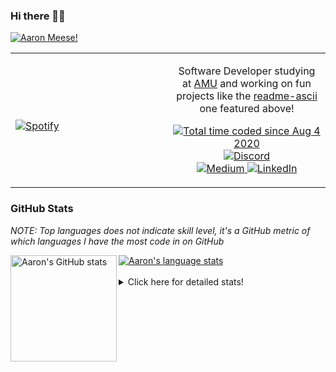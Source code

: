 ### Hi there 👋🏻
[![Aaron Meese!](https://user-images.githubusercontent.com/17814535/88975338-a2aabf00-d27f-11ea-963f-8a19608716b4.png)](https://github.com/ajmeese7/readme-ascii "README ASCII")

<!-- Modified from project here: https://github.com/novatorem/novatorem -->
<table width="100%"> 
  <tr>
  <td width="50%">
      
&nbsp; <br> [![Spotify](https://ajmeese7.vercel.app/api/spotify)](https://open.spotify.com/user/ajmeese)

  </td>
  <td width="50%">
    <p align="center">
    Software Developer studying at <a href="https://www.amu.apus.edu/">AMU</a> and working on fun 
    projects like the <a href="https://github.com/ajmeese7/readme-ascii">readme-ascii</a> one featured above!
    </p>
    <p align="center">
      <a href="https://wakatime.com/@f726891d-3b02-46cd-9b60-e8c59f9e2b14">
        <img src="https://wakatime.com/badge/user/f726891d-3b02-46cd-9b60-e8c59f9e2b14.svg" alt="Total time coded since Aug 4 2020" />
      </a>
      <a href="http://link.aaronmeese.com/discord">
        <img src="https://img.shields.io/badge/discord-ajmeese7%234835-369?style=flat-square&logo=discord&logoColor=white&color=purple" alt="Discord" title="Discord">
      </a>
      <br />
      <a href="https://link.aaronmeese.com/medium">
        <img src="https://img.shields.io/badge/medium-ajmeese7-1DB954?style=flat-square&logo=medium&logoColor=white" alt="Medium" title="Medium">
      </a>
      <a href="https://link.aaronmeese.com/linkedin">
        <img src="https://img.shields.io/badge/linkedIn-aaronmeese-1DB954?style=flat-square&logo=linkedin&logoColor=white&color=blue" alt="LinkedIn" title="LinkedIn">
      </a>
    </p>
  </td>

</table>

[//]: <> (The `&nbsp;` is to have Aphelion take up more space)

### GitHub Stats ###
*NOTE: Top languages does not indicate skill level, it's a GitHub metric of which languages I have the most code in on GitHub*

<a href="https://profile-summary-for-github.com/user/ajmeese7">
  <img align="left" height="170px" src="https://github-readme-stats.vercel.app/api?username=ajmeese7&show_icons=true&line_height=27&count_private=true&include_all_commits=true" alt="Aaron's GitHub stats"/>
  <img src="https://github-readme-stats.vercel.app/api/top-langs/?username=ajmeese7&hide_langs_below=5&layout=compact" alt="Aaron's language stats"/>
</a>

<br />
<br />
<details>
<summary>Click here for detailed stats!</summary>

### :zap: Recent Activity
<!--START_SECTION:activity-->
1. 🗣 Commented on [#274](https://github.com/1j01/jspaint/issues/274) in [1j01/jspaint](https://github.com/1j01/jspaint)
2. 🗣 Commented on [#37](https://github.com/os-js/manual.os-js.org/issues/37) in [os-js/manual.os-js.org](https://github.com/os-js/manual.os-js.org)
3. 🗣 Commented on [#60](https://github.com/ajmeese7/spambot/issues/60) in [ajmeese7/spambot](https://github.com/ajmeese7/spambot)
4. 💪 Opened PR [#37](https://github.com/os-js/manual.os-js.org/pull/37) in [os-js/manual.os-js.org](https://github.com/os-js/manual.os-js.org)
5. 💪 Opened PR [#22](https://github.com/saisandeepvaddi/how-to-create-web-terminals/pull/22) in [saisandeepvaddi/how-to-create-web-terminals](https://github.com/saisandeepvaddi/how-to-create-web-terminals)
<!--END_SECTION:activity-->

### 🧐 Waka Stats
<!--START_SECTION:waka-->
![Code Time](http://img.shields.io/badge/Code%20Time-650%20hrs-blue)

**🐱 My GitHub Data** 

> 🏆 105 Contributions in the Year 2022
 > 
> 📦 373.0 kB Used in GitHub's Storage 
 > 
> 🚫 Not Opted to Hire
 > 
> 📜 81 Public Repositories 
 > 
> 🔑 21 Private Repositories  
 > 
**I'm an Early 🐤** 

```text
🌞 Morning    217 commits    ███████░░░░░░░░░░░░░░░░░░   28.55% 
🌆 Daytime    286 commits    █████████░░░░░░░░░░░░░░░░   37.63% 
🌃 Evening    242 commits    ████████░░░░░░░░░░░░░░░░░   31.84% 
🌙 Night      15 commits     ░░░░░░░░░░░░░░░░░░░░░░░░░   1.97%

```
📅 **I'm Most Productive on Sunday** 

```text
Monday       78 commits     ██░░░░░░░░░░░░░░░░░░░░░░░   10.26% 
Tuesday      126 commits    ████░░░░░░░░░░░░░░░░░░░░░   16.58% 
Wednesday    102 commits    ███░░░░░░░░░░░░░░░░░░░░░░   13.42% 
Thursday     92 commits     ███░░░░░░░░░░░░░░░░░░░░░░   12.11% 
Friday       94 commits     ███░░░░░░░░░░░░░░░░░░░░░░   12.37% 
Saturday     133 commits    ████░░░░░░░░░░░░░░░░░░░░░   17.5% 
Sunday       135 commits    ████░░░░░░░░░░░░░░░░░░░░░   17.76%

```


📊 **This Week I Spent My Time On** 

```text
⌚︎ Time Zone: America/New_York

💬 Programming Languages: 
JavaScript               11 hrs 9 mins       ███████████░░░░░░░░░░░░░░   44.72% 
Markdown                 4 hrs 3 mins        ████░░░░░░░░░░░░░░░░░░░░░   16.23% 
JSON                     3 hrs 45 mins       ███░░░░░░░░░░░░░░░░░░░░░░   15.03% 
Bash                     2 hrs 54 mins       ███░░░░░░░░░░░░░░░░░░░░░░   11.68% 
Docker                   1 hr 39 mins        █░░░░░░░░░░░░░░░░░░░░░░░░   6.63%

🐱‍💻 Projects: 
karameese.com            20 hrs 8 mins       ████████████████████░░░░░   80.67% 
aaronmeese.com           2 hrs 27 mins       ██░░░░░░░░░░░░░░░░░░░░░░░   9.88% 
vault                    2 hrs 4 mins        ██░░░░░░░░░░░░░░░░░░░░░░░   8.3% 
raspberrypi              10 mins             ░░░░░░░░░░░░░░░░░░░░░░░░░   0.7% 
Unknown Project          6 mins              ░░░░░░░░░░░░░░░░░░░░░░░░░   0.46%

```

**I Mostly Code in JavaScript** 

```text
JavaScript               31 repos            █████████████░░░░░░░░░░░░   51.67% 
HTML                     8 repos             ███░░░░░░░░░░░░░░░░░░░░░░   13.33% 
Java                     4 repos             █░░░░░░░░░░░░░░░░░░░░░░░░   6.67% 
CSS                      3 repos             █░░░░░░░░░░░░░░░░░░░░░░░░   5.0% 
Python                   3 repos             █░░░░░░░░░░░░░░░░░░░░░░░░   5.0%

```



 Last Updated on 20/01/2022 16:03:52 UTC
<!--END_SECTION:waka-->
</details>
